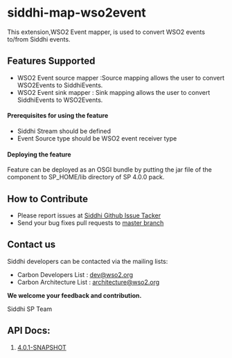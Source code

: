 siddhi-map-wso2event
======================================

This extension,WSO2 Event mapper, is used to convert WSO2
events to/from Siddhi events. 

Features Supported
------------------
  - WSO2 Event source mapper :Source mapping allows the user to convert WSO2Events to SiddhiEvents.
  - WSO2 Event sink mapper : Sink mapping allows the user to convert SiddhiEvents to WSO2Events.

#### Prerequisites for using the feature
  - Siddhi Stream should be defined
  - Event Source type should be WSO2 event receiver type

#### Deploying the feature
Feature can be deployed as an OSGI bundle by putting the jar file of the component to SP_HOME/lib directory of SP 4.0.0 pack. 

## How to Contribute
  * Please report issues at [Siddhi Github Issue Tacker](https://github.com/wso2-extensions/siddhi-map-wso2event/issues)
* Send your bug fixes pull requests to [master branch](https://github.com/wso2-extensions/siddhi-map-wso2event/tree/master) 

## Contact us 
Siddhi developers can be contacted via the mailing lists:
  * Carbon Developers List : dev@wso2.org
  * Carbon Architecture List : architecture@wso2.org

**We welcome your feedback and contribution.**

Siddhi SP Team

## API Docs:

1. <a href="./api/4.0.1-SNAPSHOT">4.0.1-SNAPSHOT</a>
